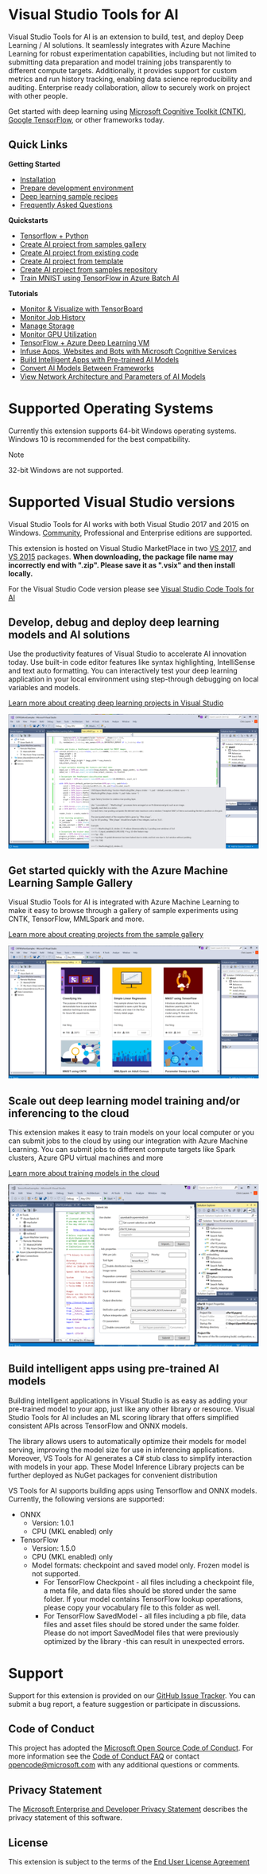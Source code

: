  # Visual Studio Tools for AI
Visual Studio Tools for AI is an extension to build, test, and deploy Deep Learning / AI solutions. It seamlessly integrates with Azure Machine Learning for robust experimentation capabilities, including but not limited to submitting data preparation and model training jobs transparently to different compute targets. Additionally, it provides support for custom metrics and run history tracking, enabling data science reproducibility and auditing. Enterprise ready collaboration, allow to securely work on project with other people.

Get started with deep learning using [Microsoft Cognitive Toolkit (CNTK)](http://www.microsoft.com/en-us/cognitive-toolkit), [Google TensorFlow](https://www.tensorflow.org), or other frameworks today.

## Quick Links
**Getting Started**

- [Installation](/docs/installation.md)
- [Prepare development environment](/docs/prepare-localmachine.md)
- [Deep learning sample recipes](https://github.com/Microsoft/samples-for-ai)
- [Frequently Asked Questions](/docs/faq.md)

**Quickstarts**

- [Tensorflow + Python](/docs/tensorflow-local.md)
- [Create AI project from samples gallery](/docs/quickstart-00-project-from-azuremachinelearning-gallery.md)
- [Create AI project from existing code](/docs/quickstart-01-project-from-existing.md)
- [Create AI project from template](/docs/quickstart-02-project-from-template.md)
- [Create AI project from samples repository](/docs/quickstart-03-project-from-repository.md)
- [Train MNIST using TensorFlow in Azure Batch AI](/docs/quickstart-04-train-azure-batchai.md)

**Tutorials**

- [Monitor & Visualize with TensorBoard](/docs/monitor-tensorboard.md)
- [Monitor Job History](/docs/job-history.md)
- [Manage Storage](/docs/manage-storage.md)
- [Monitor GPU Utilization](/docs/gpu-utilization.md)
- [TensorFlow + Azure Deep Learning VM](/docs/tensorflow-vm.md)
- [Infuse Apps, Websites and Bots with Microsoft Cognitive Services](/docs/cognitive-services.md)
- [Build Intelligent Apps with Pre-trained AI Models](/docs/model-inference.md)
- [Convert AI Models Between Frameworks](/docs/model-converter.md)
- [View Network Architecture and Parameters of AI Models](/docs/model-viewer.md)

# Supported Operating Systems
Currently this extension supports 64-bit Windows operating systems.
Windows 10 is recommended for the best compatibility.

> [!NOTE]
>
> 32-bit Windows are not supported.

# Supported Visual Studio versions
Visual Studio Tools for AI works with both Visual Studio 2017 and 2015 on Windows.
[Community](https://www.visualstudio.com/downloads/), Professional and Enterprise editions are supported.

This extension is hosted on Visual Studio MarketPlace in two
[VS 2017](https://marketplace.visualstudio.com/items?itemName=ms-toolsai.vstoolsai-vs2017),
and [VS 2015](https://marketplace.visualstudio.com/items?itemName=ms-toolsai.vstoolsai-vs2015) packages.
**When downloading, the package file name may incorrectly end with ".zip".
Please save it as ".vsix" and then install locally.**

For the Visual Studio Code version please see [Visual Studio Code Tools for AI](http://aka.ms/vscodetoolsforai)

## Develop, debug and deploy deep learning models and AI solutions  
Use the productivity features of Visual Studio to accelerate AI innovation today. Use built-in code editor features like syntax highlighting, IntelliSense and text auto formatting. You can interactively test your deep learning application in your local environment using step-through debugging on local variables and models. 

[Learn more about creating deep learning projects in Visual Studio](/docs/quickstart-02-project-from-template.md)

![deep learning ide](/docs/media/ide.png)

## Get started quickly with the Azure Machine Learning Sample Gallery  
Visual Studio Tools for AI is integrated with Azure Machine Learning to make it easy to browse through a gallery of sample experiments using CNTK, TensorFlow, MMLSpark and more. 

[Learn more about creating projects from the sample gallery](/docs/quickstart-00-project-from-azuremachinelearning-gallery.md) 
 
![sample explorer](/docs/media/gallery.png)

## Scale out deep learning model training and/or inferencing to the cloud
This extension makes it easy to train models on your local computer or you can submit jobs to the cloud by using our integration with Azure Machine Learning. You can submit jobs to different compute targets like Spark clusters, Azure GPU virtual machines and more  

[Learn more about training models in the cloud](/docs/tensorflow-vm.md) 
 
![submit job](/docs/media/submitjobs.png)

## Build intelligent apps using pre-trained AI models
Building intelligent applications in Visual Studio is as easy as adding your pre-trained model to your app, just like any other library or resource.
Visual Studio Tools for AI includes an ML scoring library that offers simplified consistent APIs across TensorFlow and ONNX models. 

The library allows users to automatically optimize their models for model serving, improving the model size for use in inferencing applications.
Moreover, VS Tools for AI generates a C# stub class to simplify interaction with models in your app.
These Model Inference Library projects can be further deployed as NuGet packages for convenient distribution

VS Tools for AI supports building apps using Tensorflow and ONNX models. Currently, the following versions are supported:
-   ONNX
    -   Version: 1.0.1
    -   CPU (MKL enabled) only
-   TensorFlow
    -   Version: 1.5.0
    -   CPU (MKL enabled) only
    -   Model formats: checkpoint and saved model only. Frozen model is not supported.
        -   For TensorFlow Checkpoint - all files including a checkpoint file, a meta file, and data files should be stored under the same folder. If your model contains TensorFlow lookup operations, please copy your vocabulary file to this folder as well.
        -   For TensorFlow SavedModel - all files including a pb file, data files and asset files should be stored under the same folder. Please do not import SavedModel files that were previously optimized by the library -this can result in unexpected errors.


# Support
Support for this extension is provided on our [GitHub Issue Tracker](http://github.com/Microsoft/vs-tools-for-ai/issues). You can submit a bug report, a feature suggestion or participate in discussions.

## Code of Conduct
This project has adopted the [Microsoft Open Source Code of Conduct]. For more information see the [Code of Conduct FAQ] or contact [opencode@microsoft.com] with any additional questions or comments.

## Privacy Statement
The [Microsoft Enterprise and Developer Privacy Statement] describes the privacy statement of this software.

## License
This extension is subject to the terms of the [End User License Agreement](https://www.visualstudio.com/license-terms/mlt552233/)

[Microsoft Enterprise and Developer Privacy Statement]:https://go.microsoft.com/fwlink/?LinkId=786907&lang=en7
[licensed under the MIT License]: /LICENSE
[Microsoft Open Source Code of Conduct]:https://opensource.microsoft.com/codeofconduct/
[Code of Conduct FAQ]:https://opensource.microsoft.com/codeofconduct/faq/
[opencode@microsoft.com]:mailto:opencode@microsoft.com
